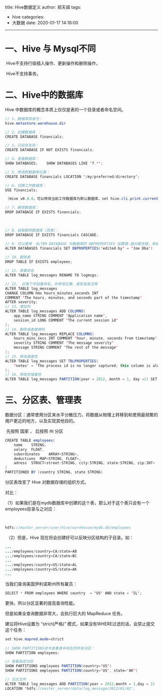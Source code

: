 title: Hive数据定义
author: 郑天祺
tags:
  - hive
categories:
  - 大数据
date: 2020-01-17 14:18:00

---

# 一、Hive 与 Mysql不同

​		Hive不支持行级插入操作、更新操作和删除操作，

​		Hive不支持事务。	

# 二、Hive中的数据库

Hive 中数据库的概念本质上仅仅是表的一个目录或者命名空间。

```java
// 1、数据库目录为：
hive.metastore.warehouse.dir

// 2、创建数据库 ：
CREATE DATABASE financials;    

// 3、已经存在则： 
CREATE DATABASE IF NOT EXISTS financials;

// 4、查看数据库：
SHOW DATABASES;    SHOW DATABASES LIKE 'f.*';

// 5、修改默数据库位置：
CREATE DATABASE financials LOCATION '/my/preferred/directory';

// 6、切换工作数据库：
USE financials;

 (Hive v0.8.0，可以修改当前工作数据库为默认数据库，set hive.cli.print.current.db=true;)

// 7、删除数据库：
DROP DATABASE IF EXISTS financials;
```

​	

```java
// 8、级联删除数据库（含表）：
DROP DATABASE IF EXISTS financials CASCADE;

// 9、可以使用  ALTER DATABASE 为数据库的 DBPROPERTIES 设置键-值对属性值，来描述数据库的属性信息，其他不可以更改：
ALTER DATABASES financials SET DBPROPERTIES('edited-by' = 'Joe Dba')
    
// 10、删除表
DROP TABLE IF EXISTS employees;

// 11、表重命名
ALTER TABLE log_messages RENAME TO logmsgs;

// 12、 对某个字段重命名，并修改位置、类型或者注释
ALTER TABLE log_messages
CHANGE COLUMN hms hours_minutes_seconds INT
COMMENT 'The hours, minutes, and seconds part of the timestamp'
AFTER severity;
// 13、增加列
ALTER TABLE log_messages ADD COLUMNS(
	app_name STRING COMMENT 'Application name',
    session_id LONG COMMENT 'The current session id'
);
// 14、删除或者替换列
ALTER TABLE log_messages REPLACE COLUMNS(
	hours_mins_secs INT COMMENT 'hour, minute, seconds from timestamp',
    severity STRING COMMENT 'The message severity'
    message STRING COMMENT 'The rest of the message'
);
// 15、修改表属性
ALTER TABLE log_messages SET TBLPROPERTIES(
	'notes' = 'The process id is no longer captured; this column is always NULL'
);
// 16、修改存储属性
ALTER TABLE log_messages PARTITION(year = 2012, month = 1, day =1) SET FILEFORMAT SEQUENCEFILE;
```



# 三、分区表、管理表

​	数据分区：通常使用分区来水平分散压力，将数据从物理上转移到和使用最频繁的用户更近的地方，以及实现其他目的。

​	先按照 国家 ， 后按照 州 分区

```java
CREATE TABLE employees(
	name	STRING,
	salary	FLOAT,
	subordinates	ARRAY<STRING>,
	deductions	MAP<STRING, FLOAT>,
	adress	STRUCT<street:STRING, city:STRING, state:STRING, zip:INT>
)
PARTITIONED BY (country STRING, state STRING)
```

分区表改变了 Hive 对数据存储的组织方式。

对比：

​	（1）如果我们是在mydb数据库中创建的这个表，那么对于这个表只会有一个employees目录与之对应：

​	

```java
hdfs://master_server/user/hive/warehouse/mydb.db/employees
```

​	（2）但是，Hive 现在将会创建好可以反映分区结构的子目录。如：

```java
...
.../employees/country=CA/state=AB
.../employees/country=CA/state=BC
...
.../employees/country=US/state=AL
.../employees/country=US/state=AK
...
```

当我们查询美国伊利诺斯州所有雇员：

```java
SELECT * FROM employees WHERE country  = 'US' AND state = 'IL';
```

更快，所以分区显著的提高查询性能。

但是如果全查询数据非常大，会执行巨大的 MapReduce 任务。

建议将Hive设置为 “strict(严格)” 模式，如果没有WHERE过滤的话，会禁止提交这个任务：

```java
set hive.mapred.mode=strict
    
// SHOW PARTITIONS命令查看表中存在的所有分区：
SHOW PARTITION employees;

// 查看指定分区
SHOW PARTITIONS employees PARTITION(country='US')
SHOW PARTITIONS employees PARTITION(country='US', state='AK')
```

```java
// 日志文件
ALTER TABLE log_messages ADD PARTITION(year = 2012,month = 1,day = 2)
LOCATION 'hdfs://master_server/data/log_message/2012/01/02';
```

